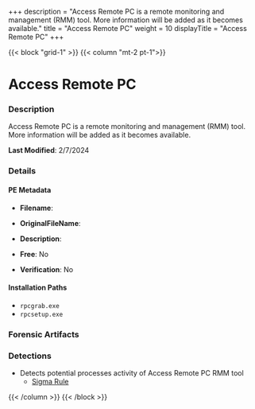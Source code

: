 +++
description = "Access Remote PC is a remote monitoring and management (RMM) tool. More information will be added as it becomes available."
title = "Access Remote PC"
weight = 10
displayTitle = "Access Remote PC"
+++


{{< block "grid-1" >}}
{{< column "mt-2 pt-1">}}

# Access Remote PC


### Description

Access Remote PC is a remote monitoring and management (RMM) tool. More information will be added as it becomes available.



**Last Modified**: 2/7/2024

### Details


#### PE Metadata
- **Filename**: 
- **OriginalFileName**: 
- **Description**: 


- **Free**: No

- **Verification**: No




#### Installation Paths
- `rpcgrab.exe`
- `rpcsetup.exe`

### Forensic Artifacts






### Detections
- Detects potential processes activity of Access Remote PC RMM tool
  - [Sigma Rule](https://github.com/magicsword-io/LOLRMM/blob/main/detections/sigma/access_remote_pc_processes_sigma.yml)




{{< /column >}}
{{< /block >}}
